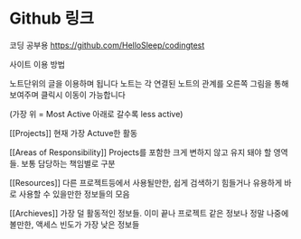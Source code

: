 

# Github 링크

코딩 공부용
https://github.com/HelloSleep/codingtest

사이트 이용 방법

노트단위의 글을 이용하며 됩니다
노트는 각 연결된 노트의 관계를 오른쪽 그림을 통해 보여주며 클릭시 이동이 가능합니다

(가장 위 = Most Active 아래로 갈수록 less active)


[[Projects]]
현재 가장 Actuve한 활동



[[Areas of Responsibility]]
Projects를 포함한 크게 변하지 않고 유지 돼야 할 영역들.
보통 담당하는 책임별로 구분


[[Resources]]
다른 프로젝트등에서 사용될만한, 쉽게 검색하기 힘들거나 유용하게 바로 사용할 수 있을만한 정보들의 모음



[[Archieves]]
가장 덜 활동적인 정보들. 이미 끝나 프로젝트 같은 정보나 정말 나중에 볼만한, 액세스 빈도가 가장 낮은 정보들
